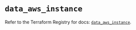 # `data_aws_instance`

Refer to the Terraform Registry for docs: [`data_aws_instance`](https://registry.terraform.io/providers/hashicorp/aws/6.14.0/docs/data-sources/instance).
